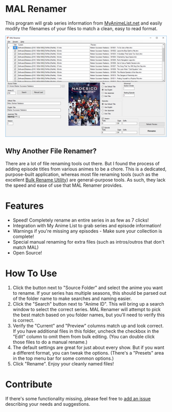 # MAL Renamer
This program will grab series information from [MyAnimeList.net](https://myanimelist.net/) and easily modify the filenames of your files to match a clean, easy to read format.

![Screenshot](screenshots/demo.png)

## Why Another File Renamer?
There are a lot of file renaming tools out there. But I found the process of adding episode titles from various animes to be a chore. This is a dedicated, purpose-built application, whereas most file renaming tools (such as the excellent [Bulk Rename Utility](https://www.bulkrenameutility.co.uk/)) are general-purpose tools. As such, they lack the speed and ease of use that MAL Renamer provides. 

# Features
* Speed! Completely rename an entire series in as few as 7 clicks!
* Integration with My Anime List to grab series and episode information!
* Warnings if you're missing any episodes - Make sure your collection is complete!
* Special manual renaming for extra files (such as intros/outros that don't match MAL)
* Open Source!

# How To Use
1. Click the button next to "Source Folder" and select the anime you want to rename. If your series has multiple seasons, this should be parsed out of the folder name to make searches and naming easier.
2. Click the "Search" button next to "Anime ID". This will bring up a search window to select the correct series. MAL Renamer will attempt to pick the best match based on you folder names, but you'll need to verify this is correct.
3. Verify the "Current" and "Preview" columns match up and look correct. If you have additional files in this folder, uncheck the checkbox in the "Edit" column to omit them from bulk editing. (You can double click those files to do a manual rename.)
4. The default settings are great for just about every show. But if you want a different format, you can tweak the options. (There's a "Presets" area in the top menu bar for some common options.)
5. Click "Rename". Enjoy your cleanly named files!

# Contribute
If there's some functionality missing, please feel free to [add an issue](https://github.com/software-2/MAL-Renamer/issues) describing your needs and suggestions.
